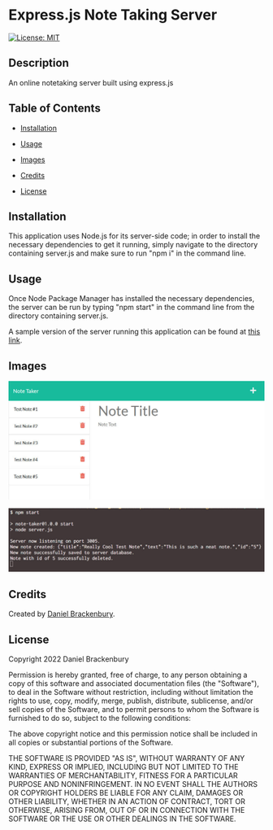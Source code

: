 
# Express.js Note Taking Server
[![License: MIT](https://img.shields.io/badge/License-MIT-yellow.svg)](https://opensource.org/licenses/MIT)

## Description

An online notetaking server built using express.js

## Table of Contents
- [Installation](#installation)
- [Usage](#usage)
- [Images](#images)

- [Credits](#credits)



- [License](#license)


## Installation

This application uses Node.js for its server-side code; in order to install the necessary dependencies to get it running, simply navigate to the directory containing server.js and make sure to run "npm i" in the command line.


## Usage

Once Node Package Manager has installed the necessary dependencies, the server can be run by typing "npm start" in the command line from the directory containing server.js.

A sample version of the server running this application can be found at [this link](https://helpvisa-notetaker.herokuapp.com/).


## Images


![preview of the notes page in action](./assets/images/page_preview.jpg)


![preview of the server in action in the commandline](./assets/images/server_preview.jpg)






## Credits

Created by [Daniel Brackenbury](https://github.com/helpvisa).








## License

Copyright 2022 Daniel Brackenbury

Permission is hereby granted, free of charge, to any person obtaining a copy of this software and associated documentation files (the "Software"), to deal in the Software without restriction, including without limitation the rights to use, copy, modify, merge, publish, distribute, sublicense, and/or sell copies of the Software, and to permit persons to whom the Software is furnished to do so, subject to the following conditions:

The above copyright notice and this permission notice shall be included in all copies or substantial portions of the Software.

THE SOFTWARE IS PROVIDED "AS IS", WITHOUT WARRANTY OF ANY KIND, EXPRESS OR IMPLIED, INCLUDING BUT NOT LIMITED TO THE WARRANTIES OF MERCHANTABILITY, FITNESS FOR A PARTICULAR PURPOSE AND NONINFRINGEMENT. IN NO EVENT SHALL THE AUTHORS OR COPYRIGHT HOLDERS BE LIABLE FOR ANY CLAIM, DAMAGES OR OTHER LIABILITY, WHETHER IN AN ACTION OF CONTRACT, TORT OR OTHERWISE, ARISING FROM, OUT OF OR IN CONNECTION WITH THE SOFTWARE OR THE USE OR OTHER DEALINGS IN THE SOFTWARE.
